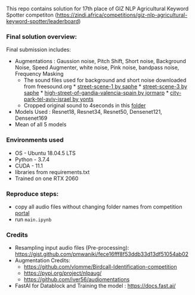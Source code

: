 This repo contains solution for 17th place of GIZ NLP Agricultural Keyword Spotter competiton
(https://zindi.africa/competitions/giz-nlp-agricultural-keyword-spotter/leaderboard)


### **Final solution overview:**
Final submission includes:
 - Augmentations : Gaussion noise, Pitch Shift, Short noise, Background Noise, Speed Augmenter, white noise, Pink noise,
                   bandpass noise, Frequency Masking
     * The sound files used for background and short noise downloaded from freesound.org
            * [street-scene-1 by saphe](http://freesound.org/people/saphe/sounds/150993/) 
            * [street-scene-3 by saphe](http://freesound.org/people/saphe/sounds/173955/)
            * [high-street-of-gandia-valencia-spain by jormarp](http://freesound.org/people/Jormarp/sounds/207208/)
            * [city-park-tel-aviv-israel by yonts](http://freesound.org/people/yonts/sounds/268903/)
     * Cropped original sound to 4seconds in this [folder]()
 - Models Used : Resnet18, Resnet34, Resnet50, Densenet121, Densenet169
 - Mean of all 5 models


### **Environments used**
 - OS - Ubuntu 18.04.5 LTS
 - Python - 3.7.4
 - CUDA - 11.1
 - libraries from requirements.txt
 - Trained on one RTX 2060



### Reproduce steps:

 - copy all audio files without changing folder names from competition [portal](https://zindi.africa/competitions/giz-nlp-agricultural-keyword-spotter/data)
 - run `main.ipynb`
 
### **Credits**

 - Resampling input audio files (Pre-processing): https://gist.github.com/pmwaniki/fece16fff8f53ddb33d13df51054ab02
 - Augmentation Credits:
    * https://github.com/vlomme/Birdcall-Identification-competition
    * https://pypi.org/project/nlpaug/
    * https://github.com/iver56/audiomentations
 - FastAI for Datablock and Training the model : https://docs.fast.ai/


